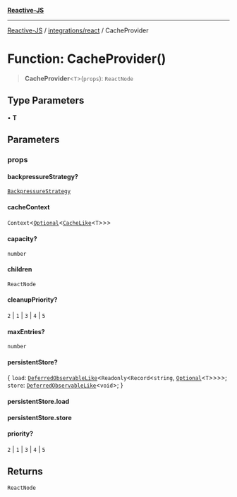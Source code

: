 [**Reactive-JS**](../../../README.md)

***

[Reactive-JS](../../../README.md) / [integrations/react](../README.md) / CacheProvider

# Function: CacheProvider()

> **CacheProvider**\<`T`\>(`props`): `ReactNode`

## Type Parameters

• **T**

## Parameters

### props

#### backpressureStrategy?

[`BackpressureStrategy`](../../../utils/type-aliases/BackpressureStrategy.md)

#### cacheContext

`Context`\<[`Optional`](../../../functions/type-aliases/Optional.md)\<[`CacheLike`](../../../concurrent/interfaces/CacheLike.md)\<`T`\>\>\>

#### capacity?

`number`

#### children

`ReactNode`

#### cleanupPriority?

`2` \| `1` \| `3` \| `4` \| `5`

#### maxEntries?

`number`

#### persistentStore?

\{ `load`: [`DeferredObservableLike`](../../../concurrent/interfaces/DeferredObservableLike.md)\<`Readonly`\<`Record`\<`string`, [`Optional`](../../../functions/type-aliases/Optional.md)\<`T`\>\>\>\>; `store`: [`DeferredObservableLike`](../../../concurrent/interfaces/DeferredObservableLike.md)\<`void`\>; \}

#### persistentStore.load

#### persistentStore.store

#### priority?

`2` \| `1` \| `3` \| `4` \| `5`

## Returns

`ReactNode`
